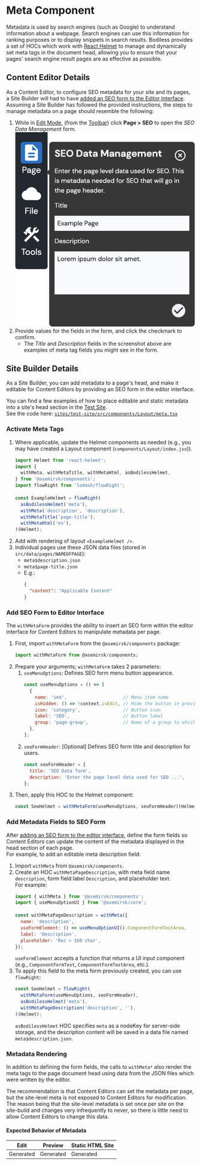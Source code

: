 # Meta Component

Metadata is used by search engines (such as Google) to understand information about a webpage.
Search engines can use this information for ranking purposes or to display snippets in search
results. Bodiless provides a set of HOCs which work with [React
Helmet](https://github.com/nfl/react-helmet#readme ':target=_blank') to manage and dynamically set
meta tags in the document head, allowing you to ensure that your pages' search engine result pages
are as effective as possible.

## Content Editor Details

As a Content Editor, to configure SEO metadata for your site and its pages, a Site Builder will had
to have [added an SEO form to the Editor Interface](#add-seo-form-to-editor-interface). Assuming a
Site Builder has followed the provided instructions, the steps to manage metadata on a page should
resemble the following:

01. While in [Edit Mode](/ContentEditorUserGuide/#edit-mode), (from the
    [Toolbar](/ContentEditorUserGuide/#toolbar)) click **Page > SEO** to open the _SEO Data
    Management_ form.  
    ![SEO Data Management Form](./assets/SeoDataManagementForm.jpg ':size=50%')
01. Provide values for the fields in the form, and click the checkmark to confirm.
    - The _Title_ and _Description_ fields in the screenshot above are examples of meta tag fields
      you might see in the form.

## Site Builder Details

As a Site Builder, you can add metadata to a page's head, and make it editable for Content
Editors by providing an SEO form in the editor interface.

You can find a few examples of how to place editable and static metadata into a site's head section
in the [Test Site](/Development/LocalSites#example-sites).  
See the code here:
[`sites/test-site/src/components/Layout/meta.tsx`](https://github.com/johnsonandjohnson/Bodiless-JS/blob/main/sites/test-site/src/components/Layout/meta.tsx
':target=_blank')

### Activate Meta Tags

01. Where applicable, update the Helmet components as needed (e.g., you may have created a Layout
    component (`components/Layout/index.jsx`)).
    ```js
    import Helmet from 'react-helmet';
    import {
      withMeta, withMetaTitle, withMetaHtml, asBodilessHelmet,
    } from '@asemirsk/components';
    import flowRight from 'lodash/flowRight';

    const ExampleHelmet = flowRight(
      asBodilessHelmet('meta'),
      withMeta('description', 'description'),
      withMetaTitle('page-title'),
      withMetaHtml('en'),
    )(Helmet);
    ```
01. Add with rendering of layout `<ExampleHelmet />`.
01. Individual pages use these JSON data files (stored in `src/data/pages/NAMEOFPAGE`):
    - `meta$description.json`
    - `meta$page-title.json`
    - E.g.:
      ```json
      {
        "content": "Applicable Content"
      }
      ```

### Add SEO Form to Editor Interface

The `withMetaForm` provides the ability to insert an SEO form within the editor interface for
Content Editors to manipulate metadata per page.

01. First, import `withMetaForm` from the `@asemirsk/components` package:
    ```js
    import withMetaForm from @asemirsk/components;
    ```
01. Prepare your arguments; `withMetaForm` takes 2 parameters:
    01. `useMenuOptions`: Defines SEO form menu button appearance.
        ```js
        const useMenuOptions = () => [
          {
            name: 'seo',                     // Menu item name
            isHidden: () => !context.isEdit, // Hide the button in preview mode
            icon: 'category',                // Button icon
            label: 'SEO',                    // Button label
            group: 'page-group',             // Name of a group to which this option belongs
          },
        ];
        ```
    01. `seoFormHeader`: [Optional] Defines SEO form title and description for users.
        ```js
        const seoFormHeader = {
          title: 'SEO Data form',
          description: 'Enter the page level data used for SEO ...',
        };
        ```
01. Then, apply this HOC to the Helmet component:
    ```js
    const SeoHelmet = withMetaForm(useMenuOptions, seoFormHeader)(Helmet);
    ```

### Add Metadata Fields to SEO Form

After [adding an SEO form to the editor interface](#add-seo-form-to-editor-interface), define the
form fields so Content Editors can update the content of the metadata displayed in the head section
of each page.  
For example, to add an editable meta description field:

01. Import `withMeta` from `@asemirsk/components`.
01. Create an HOC `withMetaPageDescription`, with meta field name `description`, form field label
    `Description`, and placeholder text.  
    For example:
    ```js
    import { withMeta } from '@asemirsk/components';
    import { useMenuOptionUI } from '@asemirsk/core';

    const withMetaPageDescription = withMeta({
      name: 'description',
      useFormElement: () => useMenuOptionUI().ComponentFormTextArea,
      label: 'Description',
      placeholder: 'Rec < 160 char',
    });
    ```
    `useFormElement` accepts a function that returns a UI input component (e.g.,
    `ComponentFormText`, `ComponentFormTextArea`, etc.).
01. To apply this field to the meta form previously created, you can use `flowRight`:
    ``` js
    const SeoHelmet = flowRight(
      withMetaForm(useMenuOptions, seoFormHeader),
      asBodilessHelmet('meta'),
      withMetaPageDescription('description', ''),
    )(Helmet);
    ```
    `asBodilessHelmet` HOC specifies `meta` as a nodeKey for server-side storage, and the
    description content will be saved in a data file named `meta$description.json`.

### Metadata Rendering

In addition to defining the form fields, the calls to `withMeta*` also render the meta tags to the
page document head using data from the JSON files which were written by the editor.

The recommendation is that Content Editors can set the metadata per page, but the site-level meta is
not exposed to Content Editors for modification. The reason being that the site-level metadata is
set once per site on the site-build and changes very infrequently to never, so there is little need
to allow Content Editors to change this data.

#### Expected Behavior of Metadata

| Edit      | Preview   | Static HTML Site |
| --------- | --------- | ---------------- |
| Generated | Generated | Generated        |
